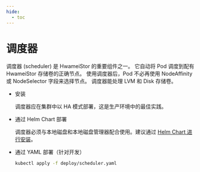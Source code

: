 ```yaml
---
hide:
  - toc
---
```


# 调度器

调度器 (scheduler) 是 HwameiStor 的重要组件之一。
它自动将 Pod 调度到配有 HwameiStor 存储卷的正确节点。
使用调度器后，Pod 不必再使用 NodeAffinity 或 NodeSelector 字段来选择节点。
调度器能处理 LVM 和 Disk 存储卷。

- 安装

    调度器应在集群中以 HA 模式部署，这是生产环境中的最佳实践。

- 通过 Helm Chart 部署

    调度器必须与本地磁盘和本地磁盘管理器配合使用。建议通过 [Helm Chart 进行安装](../install/deploy-helmcharts.md)。

- 通过 YAML 部署（针对开发）

    ```bash
    kubectl apply -f deploy/scheduler.yaml
    ```
